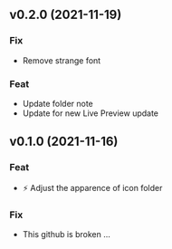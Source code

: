 ## v0.2.0 (2021-11-19)

### Fix

- Remove strange font

### Feat

- Update folder note
- Update for new Live Preview update

## v0.1.0 (2021-11-16)

### Feat

- :zap: Adjust the apparence of icon folder

### Fix

- This github is broken ...
